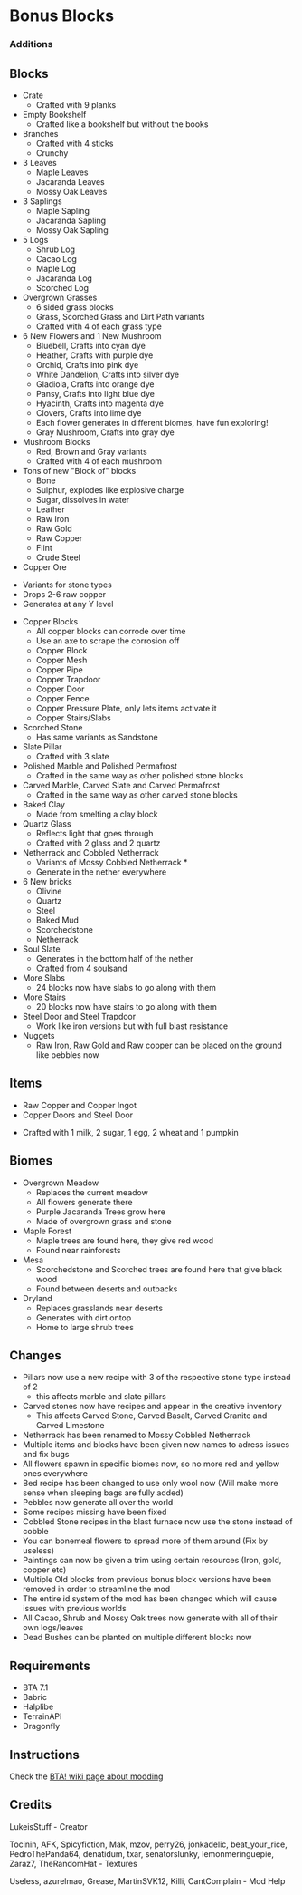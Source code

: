 # Bonus Blocks

### Additions

## Blocks
* Crate
  + Crafted with 9 planks
* Empty Bookshelf
  + Crafted like a bookshelf but without the books
* Branches
  + Crafted with 4 sticks
  + Crunchy
* 3 Leaves
  + Maple Leaves
  + Jacaranda Leaves
  + Mossy Oak Leaves
* 3 Saplings
  + Maple Sapling
  + Jacaranda Sapling
  + Mossy Oak Sapling
* 5 Logs
  + Shrub Log
  + Cacao Log
  + Maple Log
  + Jacaranda Log
  + Scorched Log
* Overgrown Grasses
  + 6 sided grass blocks
  + Grass, Scorched Grass and Dirt Path variants
  + Crafted with 4 of each grass type
* 6 New Flowers and 1 New Mushroom
  + Bluebell, Crafts into cyan dye
  + Heather, Crafts with purple dye
  + Orchid, Crafts into pink dye
  + White Dandelion, Crafts into silver dye
  + Gladiola, Crafts into orange dye
  + Pansy, Crafts into light blue dye
  + Hyacinth, Crafts into magenta dye
  + Clovers, Crafts into lime dye
  + Each flower generates in different biomes, have fun exploring!
  + Gray Mushroom, Crafts into gray dye
* Mushroom Blocks
  + Red, Brown and Gray variants
  + Crafted with 4 of each mushroom
* Tons of new "Block of" blocks
  + Bone
  + Sulphur, explodes like explosive charge
  + Sugar, dissolves in water
  + Leather
  + Raw Iron
  + Raw Gold
  + Raw Copper
  + Flint
  + Crude Steel
* Copper Ore
 + Variants for stone types
 + Drops 2-6 raw copper
 + Generates at any Y level
* Copper Blocks
  + All copper blocks can corrode over time
  + Use an axe to scrape the corrosion off
  + Copper Block
  + Copper Mesh
  + Copper Pipe
  + Copper Trapdoor
  + Copper Door
  + Copper Fence
  + Copper Pressure Plate, only lets items activate it
  + Copper Stairs/Slabs
* Scorched Stone
  + Has same variants as Sandstone
* Slate Pillar
  + Crafted with 3 slate
* Polished Marble and Polished Permafrost
  + Crafted in the same way as other polished stone blocks
* Carved Marble, Carved Slate and Carved Permafrost
  + Crafted in the same way as other carved stone blocks
* Baked Clay
  + Made from smelting a clay block
* Quartz Glass
  + Reflects light that goes through
  + Crafted with 2 glass and 2 quartz
* Netherrack and Cobbled Netherrack
  + Variants of Mossy Cobbled Netherrack *
  + Generate in the nether everywhere
* 6 New bricks
  + Olivine
  + Quartz
  + Steel
  + Baked Mud
  + Scorchedstone
  + Netherrack
* Soul Slate
  + Generates in the bottom half of the nether
  + Crafted from 4 soulsand
* More Slabs
  + 24 blocks now have slabs to go along with them
* More Stairs
  + 20 blocks now have stairs to go along with them
* Steel Door and Steel Trapdoor
  + Work like iron versions but with full blast resistance
* Nuggets
  + Raw Iron, Raw Gold and Raw copper can be placed on the ground like pebbles now


## Items
* Raw Copper and Copper Ingot
* Copper Doors and Steel Door
+ Crafted with 1 milk, 2 sugar, 1 egg, 2 wheat and 1 pumpkin


## Biomes
* Overgrown Meadow
  + Replaces the current meadow
  + All flowers generate there
  + Purple Jacaranda Trees grow here
  + Made of overgrown grass and stone
* Maple Forest
  + Maple trees are found here, they give red wood
  + Found near rainforests
* Mesa
  + Scorchedstone and Scorched trees are found here that give black wood
  + Found between deserts and outbacks
* Dryland 
  + Replaces grasslands near deserts
  + Generates with dirt ontop
  + Home to large shrub trees


## Changes
* Pillars now use a new recipe with 3 of the respective stone type instead of 2
  + this affects marble and slate pillars
* Carved stones now have recipes and appear in the creative inventory
  + This affects Carved Stone, Carved Basalt, Carved Granite and Carved Limestone
* Netherrack has been renamed to Mossy Cobbled Netherrack
* Multiple items and blocks have been given new names to adress issues and fix bugs
* All flowers spawn in specific biomes now, so no more red and yellow ones everywhere
* Bed recipe has been changed to use only wool now (Will make more sense when sleeping bags are fully added)
* Pebbles now generate all over the world
* Some recipes missing have been fixed
* Cobbled Stone recipes in the blast furnace now use the stone instead of cobble
* You can bonemeal flowers to spread more of them around (Fix by useless)
* Paintings can now be given a trim using certain resources (Iron, gold, copper etc)
* Multiple Old blocks from previous bonus block versions have been removed in order to streamline the mod
* The entire id system of the mod has been changed which will cause issues with previous worlds
* All Cacao, Shrub and Mossy Oak trees now generate with all of their own logs/leaves
* Dead Bushes can be planted on multiple different blocks now

## Requirements

+ BTA 7.1
+ Babric
+ Halplibe
+ TerrainAPI
+ Dragonfly

## Instructions

Check the [BTA! wiki page about modding](https://bta.miraheze.org/wiki/Modding)

## Credits
LukeisStuff - Creator

Tocinin, AFK, Spicyfiction, Mak, mzov, perry26, jonkadelic, beat_your_rice, PedroThePanda64, denatidum, txar, senatorslunky, lemonmeringuepie, Zaraz7, TheRandomHat - Textures

Useless, azurelmao, Grease, MartinSVK12, Killi, CantComplain - Mod Help

